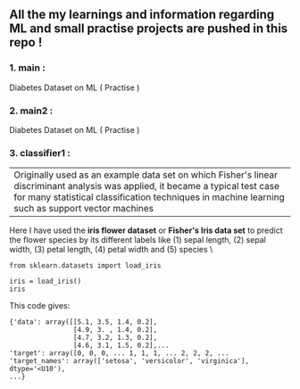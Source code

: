  ## All the my learnings and information regarding ML and small practise projects are pushed in this repo !
 
 ###  1. main : 
 Diabetes Dataset on ML ( Practise )
 
 ### 2. main2 : 
  Diabetes Dataset on ML ( Practise )
 
 ### 3. classifier1 : 

<table>
<tr>
<td>
 Originally used as an example data set on which Fisher's linear discriminant analysis was applied, it became a typical test case for many statistical classification techniques in machine learning such as support vector machines 
 </td>
</tr>
</table>
Here I have used the <b>iris flower dataset</b> or <b>Fisher's Iris data set</b> to predict the flower species by its different labels like (1) sepal length, (2) sepal width, (3) petal length, (4) petal width and (5) species \

 ```
from sklearn.datasets import load_iris

iris = load_iris()
iris
```
This code gives:

```
{'data': array([[5.1, 3.5, 1.4, 0.2],
                [4.9, 3. , 1.4, 0.2],
                [4.7, 3.2, 1.3, 0.2],
                [4.6, 3.1, 1.5, 0.2],...
'target': array([0, 0, 0, ... 1, 1, 1, ... 2, 2, 2, ...
'target_names': array(['setosa', 'versicolor', 'virginica'], dtype='<U10'), 
...}
```
